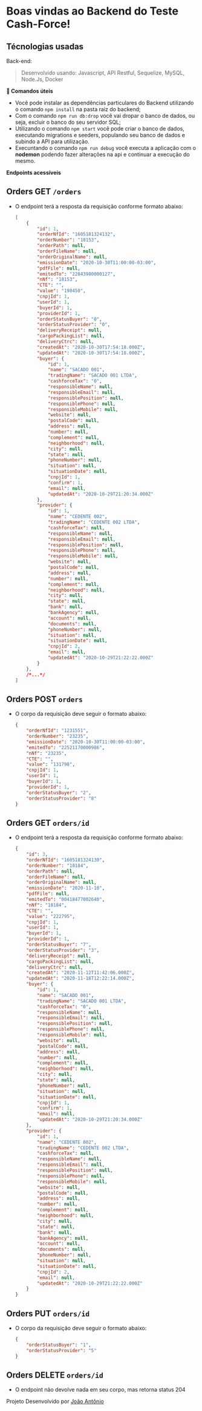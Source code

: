 # Boas vindas ao Backend do Teste Cash-Force!

## Técnologias usadas

Back-end:
> Desenvolvido usando: Javascript, API Restful, Sequelize, MySQL, Node.Js, Docker

<strong> 👀 Comandos úteis </strong><br />

- Você pode instalar as dependências particulares do Backend utilizando o comando `npm install` na pasta raiz do backend;
- Com o comando `npm run db:drop` você vai dropar o banco de dados, ou seja, excluir o banco do seu servidor SQL;
- Utilizando o comando `npm start` você pode criar o banco de dados, executando migrations e seeders, populando seu banco de dados e subindo a API para utilização.
- Execuntando o comando `npm run debug` você executa a aplicação com o **nodemon** podendo fazer alterações na api e continuar a execução do mesmo.

<strong> Endpoints acessíveis</strong><br />
## Orders GET `/orders`

- O endpoint terá a resposta da requisição conforme formato abaixo:
    ```json
    [
        {
            "id": 1,
            "orderNfId": "1605181324132",
            "orderNumber": "18153",
            "orderPath": null,
            "orderFileName": null,
            "orderOriginalName": null,
            "emissionDate": "2020-10-30T11:00:00-03:00",
            "pdfFile": null,
            "emitedTo": "22843980000127",
            "nNf": "18153",
            "CTE": "",
            "value": "198450",
            "cnpjId": 1,
            "userId": 1,
            "buyerId": 1,
            "providerId": 1,
            "orderStatusBuyer": "0",
            "orderStatusProvider": "0",
            "deliveryReceipt": null,
            "cargoPackingList": null,
            "deliveryCtrc": null,
            "createdAt": "2020-10-30T17:54:18.000Z",
            "updatedAt": "2020-10-30T17:54:18.000Z",
            "buyer": {
                "id": 1,
                "name": "SACADO 001",
                "tradingName": "SACADO 001 LTDA",
                "cashforceTax": "0",
                "responsibleName": null,
                "responsibleEmail": null,
                "responsiblePosition": null,
                "responsiblePhone": null,
                "responsibleMobile": null,
                "website": null,
                "postalCode": null,
                "address": null,
                "number": null,
                "complement": null,
                "neighborhood": null,
                "city": null,
                "state": null,
                "phoneNumber": null,
                "situation": null,
                "situationDate": null,
                "cnpjId": 1,
                "confirm": 1,
                "email": null,
                "updatedAt": "2020-10-29T21:20:34.000Z"
            },
            "provider": {
                "id": 1,
                "name": "CEDENTE 002",
                "tradingName": "CEDENTE 002 LTDA",
                "cashforceTax": null,
                "responsibleName": null,
                "responsibleEmail": null,
                "responsiblePosition": null,
                "responsiblePhone": null,
                "responsibleMobile": null,
                "website": null,
                "postalCode": null,
                "address": null,
                "number": null,
                "complement": null,
                "neighborhood": null,
                "city": null,
                "state": null,
                "bank": null,
                "bankAgency": null,
                "account": null,
                "documents": null,
                "phoneNumber": null,
                "situation": null,
                "situationDate": null,
                "cnpjId": 2,
                "email": null,
                "updatedAt": "2020-10-29T21:22:22.000Z"
            }
        },
        /*...*/
    ]
    ```

## Orders POST `orders`
- O corpo da requisição deve seguir o formato abaixo:
    ```json
    {
        "orderNfId": "1231551",
        "orderNumber": "23235",
        "emissionDate": "2020-10-30T11:00:00-03:00",
        "emitedTo": "22521170000986",
        "nNf": "23235",
        "CTE": "",
        "value": "131798",
        "cnpjId": 1,
        "userId": 1,
        "buyerId": 1,
        "providerId": 1,
        "orderStatusBuyer": "2",
        "orderStatusProvider": "8"
    }
    ```

## Orders GET `orders/id`
- O endpoint terá a resposta da requisição conforme formato abaixo:
    ```json
    {
        "id": 3,
        "orderNfId": "1605181324130",
        "orderNumber": "18184",
        "orderPath": null,
        "orderFileName": null,
        "orderOriginalName": null,
        "emissionDate": "2020-11-10",
        "pdfFile": null,
        "emitedTo": "00418477002640",
        "nNf": "18184",
        "CTE": "",
        "value": "222795",
        "cnpjId": 1,
        "userId": 1,
        "buyerId": 1,
        "providerId": 1,
        "orderStatusBuyer": "7",
        "orderStatusProvider": "3",
        "deliveryReceipt": null,
        "cargoPackingList": null,
        "deliveryCtrc": null,
        "createdAt": "2020-11-12T11:42:06.000Z",
        "updatedAt": "2020-11-18T12:22:14.000Z",
        "buyer": {
            "id": 1,
            "name": "SACADO 001",
            "tradingName": "SACADO 001 LTDA",
            "cashforceTax": "0",
            "responsibleName": null,
            "responsibleEmail": null,
            "responsiblePosition": null,
            "responsiblePhone": null,
            "responsibleMobile": null,
            "website": null,
            "postalCode": null,
            "address": null,
            "number": null,
            "complement": null,
            "neighborhood": null,
            "city": null,
            "state": null,
            "phoneNumber": null,
            "situation": null,
            "situationDate": null,
            "cnpjId": 1,
            "confirm": 1,
            "email": null,
            "updatedAt": "2020-10-29T21:20:34.000Z"
        },
        "provider": {
            "id": 1,
            "name": "CEDENTE 002",
            "tradingName": "CEDENTE 002 LTDA",
            "cashforceTax": null,
            "responsibleName": null,
            "responsibleEmail": null,
            "responsiblePosition": null,
            "responsiblePhone": null,
            "responsibleMobile": null,
            "website": null,
            "postalCode": null,
            "address": null,
            "number": null,
            "complement": null,
            "neighborhood": null,
            "city": null,
            "state": null,
            "bank": null,
            "bankAgency": null,
            "account": null,
            "documents": null,
            "phoneNumber": null,
            "situation": null,
            "situationDate": null,
            "cnpjId": 2,
            "email": null,
            "updatedAt": "2020-10-29T21:22:22.000Z"
        }
    }
    ```

## Orders PUT `orders/id`
- O corpo da requisição deve seguir o formato abaixo:
    ```json
    {
        "orderStatusBuyer": "1",
        "orderStatusProvider": "5"
    }
    ```

## Orders DELETE `orders/id`
- O endpoint não devolve nada em seu corpo, mas retorna status 204 


Projeto Desenvolvido por [João Antônio](https://github.com/JoaopSilvaa)

